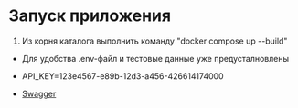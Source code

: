 # Запуск приложения

1. Из корня каталога выполнить команду "docker compose up --build"

* Для удобства .env-файл и тестовые данные уже предусталновлены

* API_KEY=123e4567-e89b-12d3-a456-426614174000

* [Swagger](http://localhost:8001/docs#/)
